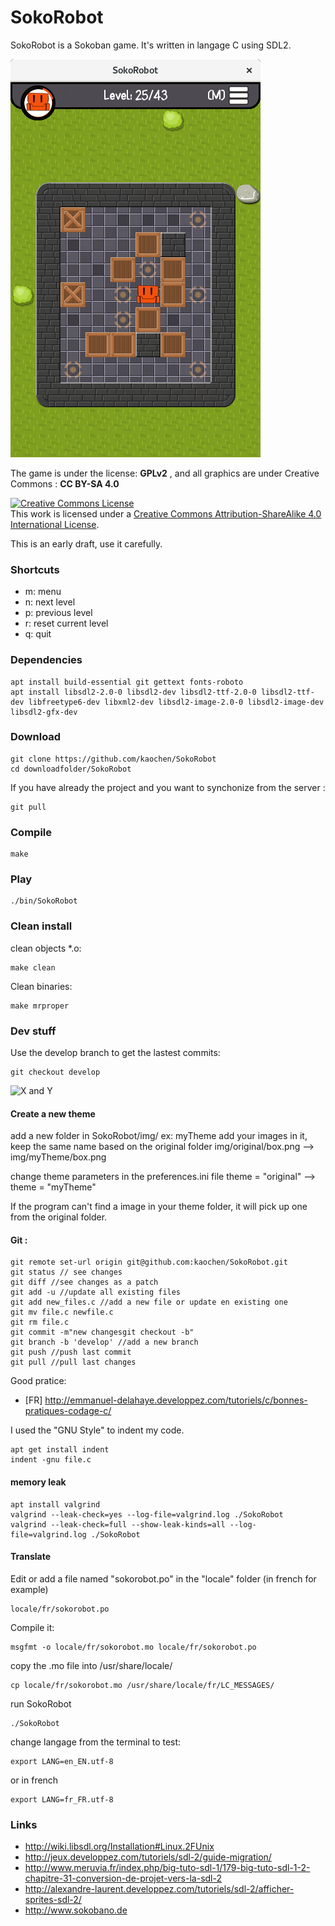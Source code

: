 # SokoRobot
SokoRobot is a Sokoban game. It's written in langage C using SDL2.

![SokoRobor_ScreenShot](./src/img/SokoRobot-ScreenShot.png)

The game is under the license: **GPLv2** , and all graphics are under Creative Commons : **CC BY-SA 4.0**

<a rel="license" href="http://creativecommons.org/licenses/by-sa/4.0/"><img alt="Creative Commons License" style="border-width:0" src="https://i.creativecommons.org/l/by-sa/4.0/88x31.png" /></a><br />This work is licensed under a <a rel="license" href="http://creativecommons.org/licenses/by-sa/4.0/">Creative Commons Attribution-ShareAlike 4.0 International License</a>.


This is an early draft, use it carefully.
### Shortcuts
* m: menu
* n: next level
* p: previous level
* r: reset current level
* q: quit

### Dependencies
```
apt install build-essential git gettext fonts-roboto
apt install libsdl2-2.0-0 libsdl2-dev libsdl2-ttf-2.0-0 libsdl2-ttf-dev libfreetype6-dev libxml2-dev libsdl2-image-2.0-0 libsdl2-image-dev libsdl2-gfx-dev

```

### Download
```
git clone https://github.com/kaochen/SokoRobot
cd downloadfolder/SokoRobot
```
If you have already the project and you want to synchonize from the server :
```
git pull
```

### Compile
```
make
```

### Play
```
./bin/SokoRobot
```

### Clean install
clean objects *.o:
```
make clean
```
Clean binaries:
```
make mrproper
```

### Dev stuff
Use the develop branch to get the lastest commits:
```
git checkout develop
```

![X and Y](https://upload.wikimedia.org/wikipedia/commons/8/86/Rep%C3%A8re_SDL_Window.png)

#### Create a new theme

add a new folder in SokoRobot/img/ ex: myTheme
add your images in it, keep the same name based on the original folder
img/original/box.png --> img/myTheme/box.png

change theme parameters in the preferences.ini file
theme = "original" --> theme = "myTheme"

If the program can't find a image in your theme folder, it will pick up one from the original folder.


#### Git :
```
git remote set-url origin git@github.com:kaochen/SokoRobot.git
git status // see changes
git diff //see changes as a patch
git add -u //update all existing files
git add new_files.c //add a new file or update en existing one
git mv file.c newfile.c
git rm file.c
git commit -m"new changesgit checkout -b"
git branch -b 'develop' //add a new branch
git push //push last commit
git pull //pull last changes
```

Good pratice:
 * [FR] http://emmanuel-delahaye.developpez.com/tutoriels/c/bonnes-pratiques-codage-c/

I used the "GNU Style" to indent my code.
```
apt get install indent
indent -gnu file.c
```
#### memory leak
```
apt install valgrind
valgrind --leak-check=yes --log-file=valgrind.log ./SokoRobot
valgrind --leak-check=full --show-leak-kinds=all --log-file=valgrind.log ./SokoRobot
```
#### Translate

Edit or add a file named "sokorobot.po" in the "locale" folder (in french for example)
```
locale/fr/sokorobot.po
```
Compile it:
```
msgfmt -o locale/fr/sokorobot.mo locale/fr/sokorobot.po
```
copy the .mo file into /usr/share/locale/
```
cp locale/fr/sokorobot.mo /usr/share/locale/fr/LC_MESSAGES/
```
run SokoRobot
```
./SokoRobot
```
change langage from the terminal to test:
```
export LANG=en_EN.utf-8
```
or in french
```
export LANG=fr_FR.utf-8
```
### Links
 * http://wiki.libsdl.org/Installation#Linux.2FUnix
 * http://jeux.developpez.com/tutoriels/sdl-2/guide-migration/
 * http://www.meruvia.fr/index.php/big-tuto-sdl-1/179-big-tuto-sdl-1-2-chapitre-31-conversion-de-projet-vers-la-sdl-2
 * http://alexandre-laurent.developpez.com/tutoriels/sdl-2/afficher-sprites-sdl-2/
 * http://www.sokobano.de

